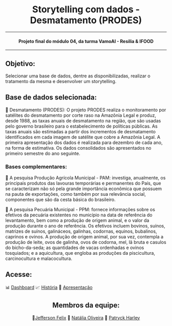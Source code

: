 <div align="center">
  
# Storytelling com dados - Desmatamento (PRODES)

</div>

---

<div align="center">
  
#### Projeto final do módulo 04, da turma VamoAI - Resilia & IFOOD

</div>

---

## Objetivo:

Selecionar uma base de dados, dentre as disponibilizadas, realizar o tratamento da mesma e desenvolver um storytelling.


## Base de dados selecionada:

🔹 Desmatamento (PRODES): O projeto PRODES realiza o monitoramento por satélites do desmatamento por corte raso na Amazônia Legal e produz, desde 1988, as taxas anuais de desmatamento na região, que são usadas pelo governo brasileiro para o estabelecimento de políticas públicas. As taxas anuais são estimadas a partir dos incrementos de desmatamento identificados em cada imagem de satélite que cobre a Amazônia Legal. A primeira apresentação dos dados é realizada para dezembro de cada ano, na forma de estimativa. Os dados consolidados são apresentados no primeiro semestre do ano seguinte.

### Bases complementares:

🔹 A pesquisa Produção Agrícola Municipal - PAM: investiga, anualmente, os principais produtos das lavouras temporárias e permanentes do País, que se caracterizam não só pela grande importância econômica que possuem na pauta de exportações, como também por sua relevância social, componentes que são da cesta básica do brasileiro.

🔹 A pesquisa Pecuária Municipal - PPM: fornece informações sobre os efetivos da pecuária existentes no município na data de referência do levantamento, bem como a produção de origem animal, e o valor da produção durante o ano de referência. Os efetivos incluem bovinos, suínos, matrizes de suínos, galináceos, galinhas, codornas, equinos, bubalinos, caprinos e ovinos. A produção de origem animal, por sua vez, contempla a produção de leite, ovos de galinha, ovos de codorna, mel, lã bruta e casulos do bicho-da-seda; as quantidades de vacas ordenhadas e ovinos tosquiados; e a aquicultura, que engloba as produções da piscicultura, carcinocultura e malacocultura.

 

## Acesse:  
:bar_chart: [Dashboard](https://public.tableau.com/app/profile/natalia.de.oliveira.gomes/viz/painel_16251112847750/Painel2)  :chart_with_upwards_trend: [História](https://public.tableau.com/app/profile/patryck.harley/viz/historia_16253597136420/desojanosmunicpioscomdesmatada)   :loudspeaker: [Apresentação](https://www.canva.com/design/DAEi1eqk_ds/lKm_6XkOCwZ3_119OG4PTQ/edit)  



<div align="center">
  
## Membros da equipe:  
👥[Jefferson Felix](https://www.linkedin.com/in/felixoujeff/)  👥 [Natália Oliveira](https://www.linkedin.com/in/natalia-gomes-4542781b1/) 👥 [Patryck Harley](https://www.linkedin.com/in/patryckharley/)   

</div>



